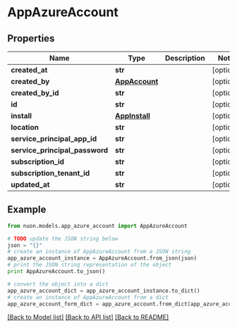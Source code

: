 # AppAzureAccount


## Properties

Name | Type | Description | Notes
------------ | ------------- | ------------- | -------------
**created_at** | **str** |  | [optional] 
**created_by** | [**AppAccount**](AppAccount.md) |  | [optional] 
**created_by_id** | **str** |  | [optional] 
**id** | **str** |  | [optional] 
**install** | [**AppInstall**](AppInstall.md) |  | [optional] 
**location** | **str** |  | [optional] 
**service_principal_app_id** | **str** |  | [optional] 
**service_principal_password** | **str** |  | [optional] 
**subscription_id** | **str** |  | [optional] 
**subscription_tenant_id** | **str** |  | [optional] 
**updated_at** | **str** |  | [optional] 

## Example

```python
from nuon.models.app_azure_account import AppAzureAccount

# TODO update the JSON string below
json = "{}"
# create an instance of AppAzureAccount from a JSON string
app_azure_account_instance = AppAzureAccount.from_json(json)
# print the JSON string representation of the object
print AppAzureAccount.to_json()

# convert the object into a dict
app_azure_account_dict = app_azure_account_instance.to_dict()
# create an instance of AppAzureAccount from a dict
app_azure_account_form_dict = app_azure_account.from_dict(app_azure_account_dict)
```
[[Back to Model list]](../README.md#documentation-for-models) [[Back to API list]](../README.md#documentation-for-api-endpoints) [[Back to README]](../README.md)


